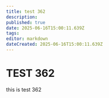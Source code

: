 ```yaml
---
title: test 362
description: 
published: true
date: 2025-06-16T15:00:11.639Z
tags: 
editor: markdown
dateCreated: 2025-06-16T15:00:11.639Z
---
```


# TEST 362
this is test 362
